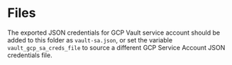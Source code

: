 # Files

The exported JSON credentials for GCP Vault service account should be added to
this folder as `vault-sa.json`, or set the variable `vault_gcp_sa_creds_file`
to source a different GCP Service Account JSON credentials file.
